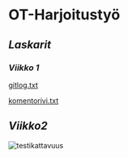 # **OT-Harjoitustyö**
## *Laskarit*
### *Viikko 1*

[gitlog.txt](https://github.com/ainokuos/ot-harjoitustyo/blob/master/laskarit/gitlog.txt)

[komentorivi.txt](https://github.com/ainokuos/ot-harjoitustyo/blob/master/laskarit/komentorivi.txt)

## *Viikko2*

![testikattavuus](https://user-images.githubusercontent.com/80783887/113024412-63769a00-918f-11eb-9bdf-9f97ae73063a.png)



